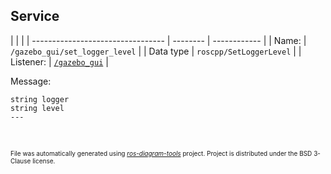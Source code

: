 <!--
File was automatically generated using 'ros-diagram-tools' project.
Project is distributed under the BSD 3-Clause license.
-->

## Service


|  |  |
| --------------------------------- | -------- | ------------ |
| Name: | `/gazebo_gui/set_logger_level` |
| Data type | `roscpp/SetLoggerLevel` |
| Listener: | [`/gazebo_gui`](n__gazebo_gui.html) |

Message:
```
string logger
string level
---


```



</br>
<font size="1">
File was automatically generated using <a href="https://github.com/anetczuk/ros-diagram-tools"><i>ros-diagram-tools</i></a> project.
Project is distributed under the BSD 3-Clause license.
</font>
